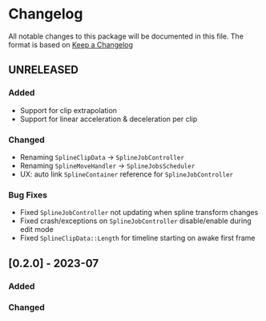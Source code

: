 # Changelog

All notable changes to this package will be documented in this file. The format is based on [Keep a Changelog](http://keepachangelog.com/en/1.0.0/)

## UNRELEASED 

### Added

* Support for clip extrapolation
* Support for linear acceleration & deceleration per clip

### Changed

* Renaming `SplineClipData` -> `SplineJobController`
* Renaming `SplineMoveHandler` -> `SplineJobsScheduler`
* UX: auto link `SplineContainer` reference for `SplineJobController`

### Bug Fixes

* Fixed `SplineJobController` not updating when spline transform changes
* Fixed crash/exceptions on `SplineJobController` disable/enable during edit mode
* Fixed `SplineClipData::Length` for timeline starting on awake first frame

## [0.2.0] - 2023-07

### Added

### Changed